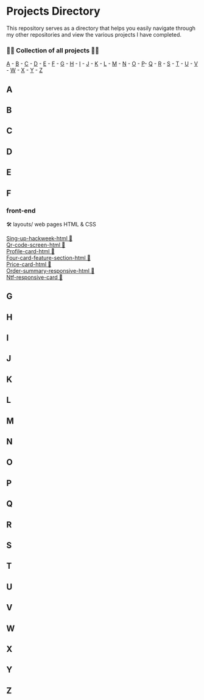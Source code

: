 # Projects Directory
This repository serves as a directory that helps you easily navigate through my other repositories and view the various projects I have completed.



### 👨‍💻 Collection of all projects 👨‍💻
[A](#a) - [B](#b) - [C](#c) - [D](#d) - [E](#e) - [F](#f) - [G](#g) - [H](#h) - [I](#i) - [J](#j) - [K](#k) - [L](#l) - [M](#m) - [N](#n) - [O](#o) - [P](#p)- [Q](#q) - [R](#r) - [S](#s) - [T](#t) - [U](#u) - [V](#v) - [W](#w) - [X](#x) - [Y](#y) - [Z](#z)

## A <a id="a"></a>
## B <a id="b"></a>
## C <a id="c"></a>
## D <a id="d"></a>
## E <a id="e"></a>
## F <a id="f"></a>
### front-end
🛠 layouts/ web pages HTML & CSS

<a href="https://github.com/KevenGonCabral/Sing-up-hackweek-html"> Sing-up-hackweek-html 📄<br></a>
<a href="https://github.com/KevenGonCabral/Qr-code-screen-html"> Qr-code-screen-html 📄<br></a>
<a href="https://github.com/KevenGonCabral/Profile-card-html"> Profile-card-html 📄<br></a>
<a href="https://github.com/KevenGonCabral/Four-card-feature-section-html"> Four-card-feature-section-html 📄<br></a>
<a href="https://github.com/KevenGonCabral/Price-card-html"> Price-card-html 📄<br></a>
<a href="https://github.com/KevenGonCabral/Order-summary-responsive-html"> Order-summary-responsive-html 📄<br></a>
<a href="https://github.com/KevenGonCabral/Ntf-responsive-card"> Ntf-responsive-card 📄<br></a>

## G <a id="g"></a>
## H <a id="h"></a>
## I <a id="i"></a>
## J <a id="j"></a>
## K <a id="k"></a>
## L <a id="l"></a>
## M <a id="m"></a>
## N <a id="n"></a>
## O <a id="o"></a>
## P <a id="p"></a>
## Q <a id="q"></a>
## R <a id="r"></a>
## S <a id="s"></a>
## T <a id="t"></a>
## U <a id="u"></a>
## V <a id="v"></a>
## W <a id="w"></a>
## X <a id="x"></a>
## Y <a id="y"></a>
## Z <a id="z"></a>
